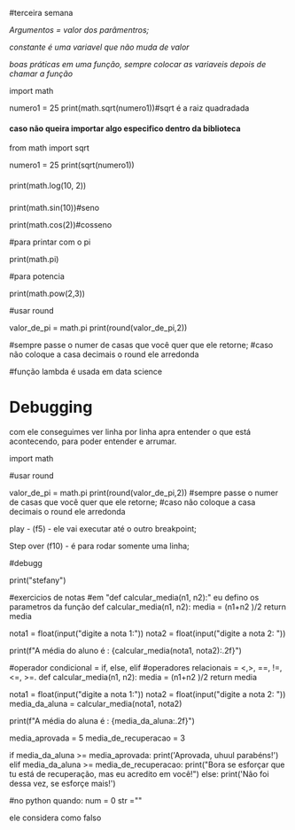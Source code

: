 #terceira semana

*Argumentos = valor dos parâmentros;*

*constante é uma variavel que não muda de valor*

*boas práticas em uma função, sempre colocar as variaveis depois de chamar a função*

import math

numero1 = 25
print(math.sqrt(numero1))#sqrt é a raiz quadradada


#### caso não queira importar algo especifico dentro da biblioteca

from math import sqrt

numero1 = 25
print(sqrt(numero1))

####

print(math.log(10, 2))

###

print(math.sin(10))#seno

print(math.cos(2))#cosseno

#para printar com o pi

print(math.pi)

#para potencia

print(math.pow(2,3))

#usar round

valor_de_pi = math.pi
print(round(valor_de_pi,2)) 

#sempre passe o numer de casas que você quer que ele retorne;
#caso não coloque a casa decimais o round ele arredonda

#função lambda é usada em data  science 

# Debugging

com ele conseguimes ver linha por linha apra entender o  que está acontecendo, para poder entender e arrumar. 

import math

#usar round

valor_de_pi = math.pi
print(round(valor_de_pi,2)) 
#sempre passe o numer de casas que você quer que ele retorne;
#caso não coloque a casa decimais o round ele arredonda

play - (f5) - ele vai executar até o outro breakpoint;

Step over (f10) - é para rodar somente uma linha;

#debugg

print("stefany")


#exercicios de notas
#em "def calcular_media(n1, n2):" eu defino os parametros da função
def calcular_media(n1, n2):
    media = (n1+n2 )/2
    return media

nota1 = float(input("digite a nota 1:"))
nota2 = float(input("digite a nota 2: "))


print(f"A média do aluno é : {calcular_media(nota1, nota2):.2f}")

#operador condicional = if, else, elif
#operadores relacionais = <,>, ==, !=, <=, >=.
def calcular_media(n1, n2):
    media = (n1+n2 )/2
    return media

nota1 = float(input("digite a nota 1:"))
nota2 = float(input("digite a nota 2: "))
media_da_aluna = calcular_media(nota1, nota2)

print(f"A média do aluna é : {media_da_aluna:.2f}")

media_aprovada = 5
media_de_recuperacao = 3

if media_da_aluna  >= media_aprovada:
    print('Aprovada, uhuul parabéns!')
elif media_da_aluna >= media_de_recuperacao:
    print("Bora se esforçar que tu está de recuperação, mas eu acredito em você!")
else:
    print('Não foi dessa vez, se esforçe mais!')

#no python quando:
num = 0
str =""

ele considera como falso

